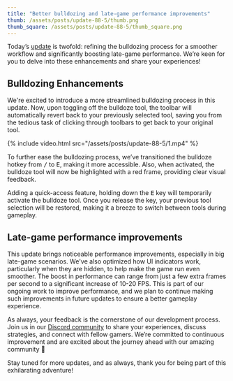 ```yaml
---
title: "Better bulldozing and late-game performance improvements"
thumb: /assets/posts/update-88-5/thumb.png
thumb_square: /assets/posts/update-88-5/thumb_square.png
---
```


Today’s [update](/changelog#0.88.5) is twofold: refining the bulldozing process for a smoother workflow and significantly boosting late-game performance. We’re keen for you to delve into these enhancements and share your experiences!

## Bulldozing Enhancements

We're excited to introduce a more streamlined bulldozing process in this update. Now, upon toggling off the bulldoze tool, the toolbar will automatically revert back to your previously selected tool, saving you from the tedious task of clicking through toolbars to get back to your original tool.

{% include video.html src="/assets/posts/update-88-5/1.mp4" %}

To further ease the bulldozing process, we’ve transitioned the bulldoze hotkey from <kbd>/</kbd> to <kbd>E</kbd>, making it more accessible. Also, when activated, the bulldoze tool will now be highlighted with a red frame, providing clear visual feedback.

Adding a quick-access feature, holding down the <kbd>E</kbd> key will temporarily activate the bulldoze tool. Once you release the key, your previous tool selection will be restored, making it a breeze to switch between tools during gameplay.

## Late-game performance improvements

This update brings noticeable performance improvements, especially in big late-game scenarios. We've also optimized how UI indicators work, particularly when they are hidden, to help make the game run even smoother. The boost in performance can range from just a few extra frames per second to a significant increase of 10-20 FPS. This is part of our ongoing work to improve performance, and we plan to continue making such improvements in future updates to ensure a better gameplay experience.

As always, your feedback is the cornerstone of our development process. Join us in our [Discord community](http://discord.gg/voxeltycoon) to share your experiences, discuss strategies, and connect with fellow gamers. We’re committed to continuous improvement and are excited about the journey ahead with our amazing community 💜

Stay tuned for more updates, and as always, thank you for being part of this exhilarating adventure!